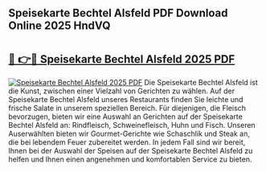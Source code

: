 ## Speisekarte Bechtel Alsfeld PDF Download Online 2025 HndVQ

# <h2><a href="http://gc8rmg1.nevu.top/?p=Speisekarte+Bechtel+Alsfeld">🔗 👉🔴 Speisekarte Bechtel Alsfeld 2025 PDF</a></h2>

[![Speisekarte Bechtel Alsfeld 2025 PDF](https://i.imgur.com/dBaPXMq.png)](http://gc8rmg1.nevu.top/?p=Speisekarte+Bechtel+Alsfeld)
Die Speisekarte Bechtel Alsfeld ist die Kunst, zwischen einer Vielzahl von Gerichten zu wählen. Auf der Speisekarte Bechtel Alsfeld unseres Restaurants finden Sie leichte und frische Salate in unserem speziellen Bereich. Für diejenigen, die Fleisch bevorzugen, bieten wir eine Auswahl an Gerichten auf der Speisekarte Bechtel Alsfeld an: Rindfleisch, Schweinefleisch, Huhn und Fisch. Unseren Auserwählten bieten wir Gourmet-Gerichte wie Schaschlik und Steak an, die bei lebendem Feuer zubereitet werden. In jedem Fall sind wir bereit, Ihnen bei der Auswahl der Speisen auf der Speisekarte Bechtel Alsfeld zu helfen und Ihnen einen angenehmen und komfortablen Service zu bieten.
